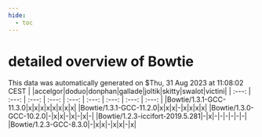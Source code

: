 ```yaml
---
hide:
  - toc
---
```


detailed overview of Bowtie
===========================


This data was automatically generated on $Thu, 31 Aug 2023 at 11:08:02 CEST
| |accelgor|doduo|donphan|gallade|joltik|skitty|swalot|victini|
| :---: | :---: | :---: | :---: | :---: | :---: | :---: | :---: | :---: |
|Bowtie/1.3.1-GCC-11.3.0|x|x|x|x|x|x|x|x|
|Bowtie/1.3.1-GCC-11.2.0|x|x|x|-|x|x|x|x|
|Bowtie/1.3.0-GCC-10.2.0|-|x|x|-|x|-|x|-|
|Bowtie/1.2.3-iccifort-2019.5.281|-|x|-|-|-|-|-|-|
|Bowtie/1.2.3-GCC-8.3.0|-|x|x|-|x|x|-|x|
